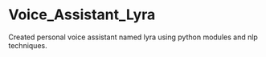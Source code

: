 # Voice_Assistant_Lyra
Created personal voice assistant named lyra using python modules and nlp techniques.
